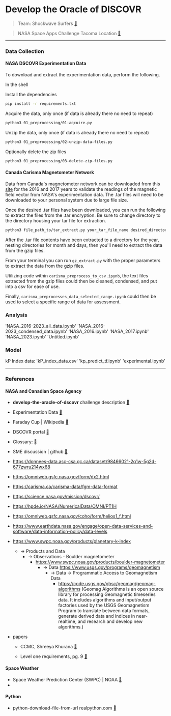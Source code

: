 # Develop the Oracle of DISCOVR

> Team: Shockwave Surfers [:link:](https://www.spaceappschallenge.org/2023/find-a-team/shockwave-surfers/)

> NASA Space Apps Challenge Tacoma Location [:link:](https://www.spaceappschallenge.org/2023/locations/tacoma-wa/)

----
### Data Collection

#### NASA DSCOVR Experimentation Data

To download and extract the experimentation data, perform the following.

In the shell

Install the dependencies
```bash
pip install -r requirements.txt
```

Acquire the data, only once (if data is already there no need to repeat)
```bash
python3 01_preprocessing/01-aqcuire.py
```

Unzip the data, only once (if data is already there no need to repeat)
```bash
python3 01_preprocessing/02-unzip-data-files.py
```

Optionally delete the zip files
```bash
python3 01_preprocessing/03-delete-zip-files.py 
```

#### Canada Carisma Magnetometer Network

Data from Canada's magnetometer network can be downloaded from this [site](https://donnees-data.asc-csa.gc.ca/dataset/06f5e364-6e2c-4d1c-95c2-9fb7d871ca20) for the 2016 and 2017 years to validate the readings of the magnetic field vector from NASA's experimentation data. The .tar files will need to be downloaded to your personal system due to large file size.

Once the desired .tar files have been downloaded, you can run the following to extract the files from the .tar encryption. Be sure to change directory to the directory housing your tar file for extraction.

```bash
python3 file_path_to/tar_extract.py your_tar_file_name desired_directory_for_extracted_file
```

After the .tar file contents have been extracted to a directory for the year, nesting directories for month and days, then you'll need to extract the data from the gzip files.

From your terminal you can run `gz_extract.py` with the proper parameters to extract the data from the gzip files.

Utilizing code within `carisma_preprocess_to_csv.ipynb`, the text files extracted from the gzip files could then be cleaned, condensed, and put into a csv for ease of use.

Finally, `carisma_preprocesses_data_selected_range.ipynb` could then be used to select a specific range of data for assessment.

### Analysis
'NASA_2016-2023_all_data.ipynb'
'NASA_2016-2023_condensed_data.ipynb'
'NASA_2016.ipynb'
'NASA_2017.ipynb'
'NASA_2023.ipynb'
'Untitled.ipynb'

### Model
kP Index data: 'kP_index_data.csv'
'kp_predict_tf.ipynb'
'experimental.ipynb'

----

### References

#### NASA and Canadian Space Agency

* __develop-the-oracle-of-dscovr__  challenge description [:link:](https://www.spaceappschallenge.org/2023/challenges/develop-the-oracle-of-dscovr/)

* Experimentation Data [:link:](https://www.spaceappschallenge.org/develop-the-oracle-of-dscovr-experimental-data-repository/)

* Faraday Cup | Wikipedia [:link:](https://en.wikipedia.org/wiki/Faraday_cup) 

* DSCOVR portal [:link:](https://www.ngdc.noaa.gov/dscovr/portal/#/#swi)
* Glossary: [:link:](https://nesdis-prod.s3.amazonaws.com/migrated/dscovr_glossary.pdf?_ga=2.40759142.51687696.1696295331-1439926062.1696295331)
* SME discussion | github [:link:](https://github.com/nasa/spaceapps/discussions/361)
* https://donnees-data.asc-csa.gc.ca/dataset/98466021-2q1w-5g2d-677zwru214wx68
* https://omniweb.gsfc.nasa.gov/form/dx2.html
* https://carisma.ca/carisma-data/fgm-data-format
* https://science.nasa.gov/mission/dscovr/
* https://hpde.io/NASA/NumericalData/OMNI/PT1H
* https://omniweb.gsfc.nasa.gov/coho/form/helios1_f.html
* https://www.earthdata.nasa.gov/engage/open-data-services-and-software/data-information-policy/data-levels 
* https://www.swpc.noaa.gov/products/planetary-k-index
  * -> Products and Data
    * -> Observations - Boulder magnetometer
      * https://www.swpc.noaa.gov/products/boulder-magnetometer
        * -> Data  https://www.usgs.gov/programs/geomagnetism
          * -> Data -> Programmatic Access to Geomagnetism Data
            *  https://code.usgs.gov/ghsc/geomag/geomag-algorithms  (Geomag Algorithms is an open source library for processing
Geomagnetic timeseries data. It includes algorithms and input/output factories
used by the USGS Geomagnetism Program to
translate between data formats,
generate derived data and indices in near-realtime,
and research and develop new algorithms.)
* papers

  - CCMC, Shreeya Khurana [:link:](https://ccmc.gsfc.nasa.gov/RoR_WWW/SWREDI/contest-presentations/2017/CCMCPaper_ShreeyaKhurana_Final.pdf)

  - Level one requirements, pg. 9 [:link:](https://www.space.commerce.gov/wp-content/uploads/DSCOVR-L1RD-Signed-NOAA-NASA-v1.1-Aug-15-2013-FINAL-2.pdf)
#### Space Weather

* Space Weather Prediction Center (SWPC) | NOAA [:link:](https://www.swpc.noaa.gov/)
* 

#### Python
* python-download-file-from-url  realpython.com [:link:](https://realpython.com/python-download-file-from-url/)

